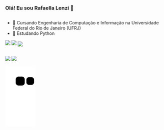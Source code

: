 ### Olá! Eu sou Rafaella Lenzi 👋

##

- 🔭 Cursando Engenharia de Computação e Informação na Universidade Federal do Rio de Janeiro (UFRJ)
- 🌱 Estudando Python

<div>
  <a href+"https://github.com/rafaellalenzi">
  <img height="108em" src="https://github-readme-stats.vercel.app/api?username=rafaellalenzi&show_icons=true&theme=tokyonight&include_all_comits=true&count_privae=true"/>
  <img height="108em" src="https://github-readme-stats.vercel.app/api/top-langs/?username=rafaellalenzi&layout=compact&langs_count=16&theme=tokyonight"/> 
  <img align="center" width="40" hight="30" src="https://cdn.jsdelivr.net/gh/devicons/devicon/icons/python/python-original.svg" />
</div>
  
##
  
<div>
  <a href="https://www.instagram.com/rafaellalenzii" target="_blank"><img src="https://img.shields.io/badge/Instagram-E4405F?style=for-the-badge&logo=instagram&logoColor=white" target="_blank"></a>
  <a href="mailto:lenzirafaella@gmail.com"><img src="https://img.shields.io/badge/Gmail-D14836?style=for-the-badge&logo=gmail&logoColor=white" target"_blank"></a>  
</div>

![Snake animation](https://github.com/rafaellalenzi/rafaellalenzi/blob/output/github-contribution-grid-snake.svg)
